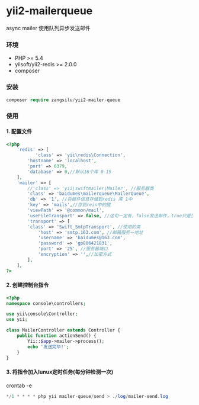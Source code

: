 # yii2-mailerqueue
async mailer
使用队列异步发送邮件

###  环境

* PHP >= 5.4<br>
* yiisoft/yii2-redis >= 2.0.0<br>
* composer<br>

### 安装<br>
```php
composer require zangsilu/yii2-mailer-queue
```
### 使用<br>

#### 1. 配置文件<br>

```php
<?php
    'redis' => [
           'class' => 'yii\redis\Connection',
        'hostname' => 'localhost',
        'port' => 6379,
        'database' => 0,//默认16个库 0-15
    ],
    'mailer' => [
        //'class' => 'yii\swiftmailer\Mailer', //服务器类
        'class' => 'baidumes\mailerqueue\MailerQueue', 
        'db' => '1', //将邮件信息存储到redis 库 1中
        'key' => 'mails',//存到reis中的键
        'viewPath' => '@common/mail',
        'useFileTransport' => false, //这句一定有，false发送邮件，true只是生成邮件在runtime文件夹下，不发邮件
        'transport' => [
        'class' => 'Swift_SmtpTransport', //使用的类
            'host' => 'smtp.163.com', //邮箱服务一地址
            'username' => 'baidumes@163.com',
            'password' => 'gp806421831',
            'port' => '25', //服务器端口
            'encryption' => '',//加密方式
        ],
    ],
?>
```


#### 2. 创建控制台指令

```php
<?php
namespace console\controllers;

use yii\console\Controller;
use yii;

class MailerController extends Controller {
    public function actionSend() {
        Yii::$app->mailer->process();
        echo '发送完毕!';
    }
}
```
#### 3. 将指令加入lunux定时任务(每分钟检测一次)
crontab -e
```php
*/1 * * * * php yii mailer-queue/send > ./log/mailer-send.log
```
